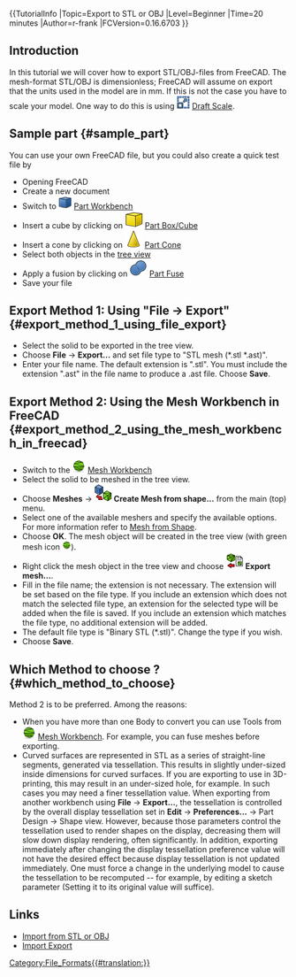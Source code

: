  


{{TutorialInfo
|Topic=Export to STL or OBJ
|Level=Beginner
|Time=20 minutes
|Author=r-frank
|FCVersion=0.16.6703
}}

## Introduction

In this tutorial we will cover how to export STL/OBJ-files from FreeCAD. The mesh-format STL/OBJ is dimensionless; FreeCAD will assume on export that the units used in the model are in mm. If this is not the case you have to scale your model. One way to do this is using <img alt="" src=images/Draft_Scale.svg  style="width:24px;"> [Draft Scale](Draft_Scale.md).

## Sample part {#sample_part}

You can use your own FreeCAD file, but you could also create a quick test file by

-   Opening FreeCAD
-   Create a new document
-   Switch to <img alt="" src=images/Workbench_Part.svg  style="width:24px;"> [Part Workbench](Part_Workbench.md)
-   Insert a cube by clicking on <img alt="" src=images/Part_Box.svg  style="width:32px;"> [Part Box/Cube](Part_Box.md)
-   Insert a cone by clicking on <img alt="" src=images/Part_Cone.svg  style="width:32px;"> [Part Cone](Part_Cone.md)
-   Select both objects in the [tree view](Tree_view.md)
-   Apply a fusion by clicking on <img alt="" src=images/Part_Fuse.svg  style="width:32px;"> [Part Fuse](Part_Fuse.md)
-   Save your file

## Export Method 1: Using \"File → Export\" {#export_method_1_using_file_export}

-   Select the solid to be exported in the tree view.
-   Choose **File** → **Export...** and set file type to \"STL mesh (\*.stl \*.ast)\".
-   Enter your file name. The default extension is \".stl\". You must include the extension \".ast\" in the file name to produce a .ast file. Choose **Save**.

## Export Method 2: Using the Mesh Workbench in FreeCAD {#export_method_2_using_the_mesh_workbench_in_freecad}

-   Switch to the <img alt="" src=images/Workbench_Mesh.svg  style="width:24px;"> [Mesh Workbench](Mesh_Workbench.md)
-   Select the solid to be meshed in the tree view.
-   Choose **Meshes** → **<img src="images/Mesh_FromPartShape.svg" width=32px> Create Mesh from shape...** from the main (top) menu.
-   Select one of the available meshers and specify the available options. For more information refer to [Mesh from Shape](Mesh_FromPartShape.md).
-   Choose **OK**. The mesh object will be created in the tree view (with green mesh icon <img alt="" src=images/Workbench_Mesh.svg  style="width:16px;">).
-   Right click the mesh object in the tree view and choose **<img src="images/Mesh_Export.svg" width=32px> Export mesh...**.
-   Fill in the file name; the extension is not necessary. The extension will be set based on the file type. If you include an extension which does not match the selected file type, an extension for the selected type will be added when the file is saved. If you include an extension which matches the file type, no additional extension will be added.
-   The default file type is \"Binary STL (\*.stl)\". Change the type if you wish.
-   Choose **Save**.

## Which Method to choose ? {#which_method_to_choose}

Method 2 is to be preferred. Among the reasons:

-   When you have more than one Body to convert you can use Tools from <img alt="" src=images/Workbench_Mesh.svg  style="width:24px;"> [Mesh Workbench](Mesh_Workbench.md). For example, you can fuse meshes before exporting.
-   Curved surfaces are represented in STL as a series of straight-line segments, generated via tessellation. This results in slightly under-sized inside dimensions for curved surfaces. If you are exporting to use in 3D-printing, this may result in an under-sized hole, for example. In such cases you may need a finer tessellation value. When exporting from another workbench using **File** → **Export...**, the tessellation is controlled by the overall display tessellation set in **Edit** → **Preferences...** → Part Design → Shape view. However, because those parameters control the tessellation used to render shapes on the display, decreasing them will slow down display rendering, often significantly. In addition, exporting immediately after changing the display tessellation preference value will not have the desired effect because display tessellation is not updated immediately. One must force a change in the underlying model to cause the tessellation to be recomputed \-- for example, by editing a sketch parameter (Setting it to its original value will suffice).

## Links

-   [Import from STL or OBJ](Import_from_STL_or_OBJ.md)
-   [Import Export](Import_Export.md)

 

[Category:File\_Formats{{\#translation:}}](Category:File_Formats.md)
